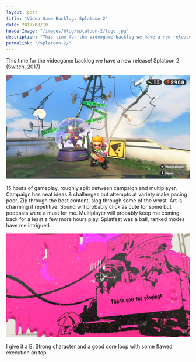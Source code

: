 ```yaml
--- 
layout: post
title: "Video Game Backlog: Splatoon 2"
date: 2017/08/10
headerImage: "/images/blog/splatoon-2/logo.jpg"
description: "This time for the videogame backlog we have a new release! Splatoon 2 (Switch, 2017)"
permalink: "/splatoon-2/"
---
```


This time for the videogame backlog we have a new release! Splatoon 2 (Switch, 2017)

![A gameplay screenshot, the character in a single player level looking at the camera.](/images/blog/splatoon-2/screenshot.jpg)


15 hours of gameplay, roughly split between campaign and multiplayer. Campaign has neat ideas & challenges but attempts at variety make pacing poor. Zip through the best content, slog through some of the worst. Art is charming if repetitive. Sound will probably click as cute for some but podcasts were a must for me. Multiplayer will probably keep me coming back for a least a few more hours play. Splatfest was a ball, ranked modes have me intrigued.

![A screenshot of the end of the game. "Thank you for playing!" it says in black text on pink screen.](/images/blog/splatoon-2/the-end.jpg)

I give it a B. Strong character and a good core loop with some flawed execution on top.